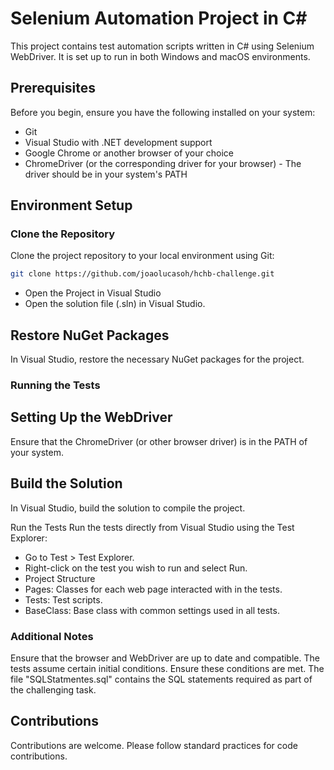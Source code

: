 # Selenium Automation Project in C#

This project contains test automation scripts written in C# using Selenium WebDriver. It is set up to run in both Windows and macOS environments.

## Prerequisites

Before you begin, ensure you have the following installed on your system:

- Git
- Visual Studio with .NET development support
- Google Chrome or another browser of your choice
- ChromeDriver (or the corresponding driver for your browser) - The driver should be in your system's PATH

## Environment Setup

### Clone the Repository

Clone the project repository to your local environment using Git:

```bash
git clone https://github.com/joaolucasoh/hchb-challenge.git
```

- Open the Project in Visual Studio
- Open the solution file (.sln) in Visual Studio.

## Restore NuGet Packages
In Visual Studio, restore the necessary NuGet packages for the project.

### Running the Tests
## Setting Up the WebDriver
Ensure that the ChromeDriver (or other browser driver) is in the PATH of your system.

## Build the Solution
In Visual Studio, build the solution to compile the project.

Run the Tests
Run the tests directly from Visual Studio using the Test Explorer:

- Go to Test > Test Explorer.
- Right-click on the test you wish to run and select Run.
- Project Structure
- Pages: Classes for each web page interacted with in the tests.
- Tests: Test scripts.
- BaseClass: Base class with common settings used in all tests.

### Additional Notes
Ensure that the browser and WebDriver are up to date and compatible.
The tests assume certain initial conditions. Ensure these conditions are met.
The file "SQLStatmentes.sql" contains the SQL statements required as part of the challenging task.

## Contributions
Contributions are welcome. Please follow standard practices for code contributions.
